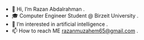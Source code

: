 - 👋 Hi, I’m Razan Abdalrahman .
- 🎓 Computer Engineer Student @ Birzeit University .
- 👀 I’m interested in artificial intelligence .
- 📫 How to reach ME razanmuzahem65@gmail.com .
